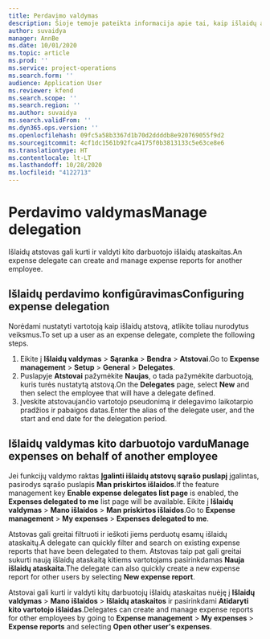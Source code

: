 ```yaml
---
title: Perdavimo valdymas
description: Šioje temoje pateikta informacija apie tai, kaip išlaidų atstovas gali kurti ir valdyti kito darbuotojo išlaidų ataskaitas.
author: suvaidya
manager: AnnBe
ms.date: 10/01/2020
ms.topic: article
ms.prod: ''
ms.service: project-operations
ms.search.form: ''
audience: Application User
ms.reviewer: kfend
ms.search.scope: ''
ms.search.region: ''
ms.author: suvaidya
ms.search.validFrom: ''
ms.dyn365.ops.version: ''
ms.openlocfilehash: 09fc5a58b3367d1b70d2ddddb8e920769055f9d2
ms.sourcegitcommit: 4cf1dc1561b92fca4175f0b3813133c5e63ce8e6
ms.translationtype: HT
ms.contentlocale: lt-LT
ms.lasthandoff: 10/28/2020
ms.locfileid: "4122713"
---
```

# <a name="manage-delegation"></a><span data-ttu-id="e0c2d-103">Perdavimo valdymas</span><span class="sxs-lookup"><span data-stu-id="e0c2d-103">Manage delegation</span></span>
<span data-ttu-id="e0c2d-104">Išlaidų atstovas gali kurti ir valdyti kito darbuotojo išlaidų ataskaitas.</span><span class="sxs-lookup"><span data-stu-id="e0c2d-104">An expense delegate can create and manage expense reports for another employee.</span></span>

## <a name="configuring-expense-delegation"></a><span data-ttu-id="e0c2d-105">Išlaidų perdavimo konfigūravimas</span><span class="sxs-lookup"><span data-stu-id="e0c2d-105">Configuring expense delegation</span></span>

<span data-ttu-id="e0c2d-106">Norėdami nustatyti vartotoją kaip išlaidų atstovą, atlikite toliau nurodytus veiksmus.</span><span class="sxs-lookup"><span data-stu-id="e0c2d-106">To set up a user as an expense delegate, complete the following steps.</span></span> 
1. <span data-ttu-id="e0c2d-107">Eikite į **Išlaidų valdymas** > **Sąranka** > **Bendra** > **Atstovai**.</span><span class="sxs-lookup"><span data-stu-id="e0c2d-107">Go to **Expense management** > **Setup** > **General** > **Delegates**.</span></span> 
2. <span data-ttu-id="e0c2d-108">Puslapyje **Atstovai** pažymėkite **Naujas**, o tada pažymėkite darbuotoją, kuris turės nustatytą atstovą.</span><span class="sxs-lookup"><span data-stu-id="e0c2d-108">On the **Delegates** page, select **New** and then select the employee that will have a delegate defined.</span></span> 
3. <span data-ttu-id="e0c2d-109">Įveskite atstovaujančio vartotojo pseudonimą ir delegavimo laikotarpio pradžios ir pabaigos datas.</span><span class="sxs-lookup"><span data-stu-id="e0c2d-109">Enter the alias of the delegate user, and the start and end date for the delegation period.</span></span>

## <a name="manage-expenses-on-behalf-of-another-employee"></a><span data-ttu-id="e0c2d-110">Išlaidų valdymas kito darbuotojo vardu</span><span class="sxs-lookup"><span data-stu-id="e0c2d-110">Manage expenses on behalf of another employee</span></span>

<span data-ttu-id="e0c2d-111">Jei funkcijų valdymo raktas **Įgalinti išlaidų atstovų sąrašo puslapį** įgalintas, pasirodys sąrašo puslapis **Man priskirtos išlaidos**.</span><span class="sxs-lookup"><span data-stu-id="e0c2d-111">If the feature management key **Enable expense delegates list page** is enabled, the **Expenses delegated to me** list page will be available.</span></span> <span data-ttu-id="e0c2d-112">Eikite į **Išlaidų valdymas** > **Mano išlaidos** > **Man priskirtos išlaidos**.</span><span class="sxs-lookup"><span data-stu-id="e0c2d-112">Go to **Expense management** > **My expenses** > **Expenses delegated to me**.</span></span>

<span data-ttu-id="e0c2d-113">Atstovas gali greitai filtruoti ir ieškoti jiems perduotų esamų išlaidų ataskaitų.</span><span class="sxs-lookup"><span data-stu-id="e0c2d-113">A delegate can quickly filter and search on existing expense reports that have been delegated to them.</span></span> <span data-ttu-id="e0c2d-114">Atstovas taip pat gali greitai sukurti naują išlaidų ataskaitą kitiems vartotojams pasirinkdamas **Nauja išlaidų ataskaita**.</span><span class="sxs-lookup"><span data-stu-id="e0c2d-114">The delegate can also quickly create a new expense report for other users by selecting **New expense report**.</span></span>

<span data-ttu-id="e0c2d-115">Atstovai gali kurti ir valdyti kitų darbuotojų išlaidų ataskaitas nuėję į **Išlaidų valdymas** > **Mano išlaidos** > **Išlaidų ataskaitos** ir pasirinkdami **Atidaryti kito vartotojo išlaidas**.</span><span class="sxs-lookup"><span data-stu-id="e0c2d-115">Delegates can create and manage expense reports for other employees by going to **Expense management** > **My expenses** > **Expense reports** and selecting **Open other user's expenses**.</span></span>

